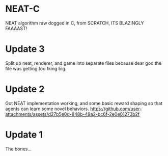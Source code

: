 # NEAT-C

NEAT algorithm raw dogged in C, from SCRATCH, ITS BLAZINGLY FAAAAST!

# Update 3

Split up neat, renderer, and game into separate files because dear god the file was getting too fking big.

# Update 2

Got NEAT implementation working, and some basic reward shaping so that agents can learn some novel behaviors.
https://github.com/user-attachments/assets/d27b5e0d-848b-49a2-bc6f-2e0e01273b2f

# Update 1

The bones...
